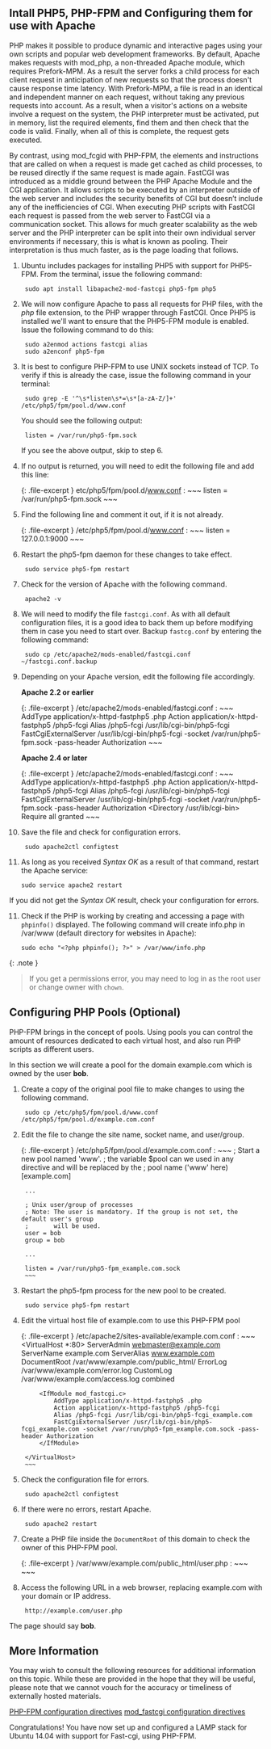 Intall PHP5, PHP-FPM and Configuring them for use with Apache
-------------------------------
PHP makes it possible to produce dynamic and interactive pages using your own scripts and popular web development frameworks. By default, Apache makes requests with mod_php, a non-threaded Apache module, which requires Prefork-MPM. As a result the server forks a child process for each client request in anticipation of new requests so that the process doesn't cause response time latency. With Prefork-MPM, a file is read in an identical and independent manner on each request, without taking any previous requests into account. As a result, when a visitor's actions on a website involve a request on the system, the PHP interpreter must be activated, put in memory, list the required elements, find them and then check that the code is valid. Finally, when all of this is complete, the request gets executed.

By contrast, using mod_fcgid with PHP-FPM, the elements and instructions that are called on when a request is made get cached as child processes, to be reused directly if the same request is made again. FastCGI was introduced as a middle ground between the PHP Apache Module and the CGI application. It allows scripts to be executed by an interpreter outside of the web server and includes the security benefits of CGI but doesn’t include any of the inefficiencies of CGI. When executing PHP scripts with FastCGI each request is passed from the web server to FastCGI via a communication socket. This allows for much greater scalability as the web server and the PHP interpreter can be split into their own individual server environments if necessary, this is what is known as pooling. Their interpretation is thus much faster, as is the page loading that follows. 


1. Ubuntu includes packages for installing PHP5 with support for PHP5-FPM. From the terminal, issue the following command:

        sudo apt install libapache2-mod-fastcgi php5-fpm php5

2. We will now configure Apache to pass all requests for PHP files, with the _php_ file extension, to the PHP wrapper through FastCGI. Once PHP5 is installed we'll want to ensure that the PHP5-FPM module is enabled. Issue the following command to do this:

        sudo a2enmod actions fastcgi alias
        sudo a2enconf php5-fpm

3. It is best to configure PHP-FPM to use UNIX sockets instead of TCP. To verify if this is already the case, issue the following command in your terminal:

        sudo grep -E '^\s*listen\s*=\s*[a-zA-Z/]+' /etc/php5/fpm/pool.d/www.conf

    You should see the following output:

        listen = /var/run/php5-fpm.sock

    If you see the above output, skip to step 6.

3. If no output is returned, you will need to edit the following file and add this line:

    {: .file-excerpt } 
    etc/php5/fpm/pool.d/www.conf
    :   ~~~
        listen = /var/run/php5-fpm.sock
        ~~~

4. Find the following line and comment it out, if it is not already.

    {: .file-excerpt }
    /etc/php5/fpm/pool.d/www.conf
    :   ~~~
        listen = 127.0.0.1:9000
        ~~~

5. Restart the php5-fpm daemon for these changes to take effect.

        sudo service php5-fpm restart

6. Check for the version of Apache with the following command.

        apache2 -v

7. We will need to modify the file `fastcgi.conf`. As with all default configuration files, it is a good idea to back them up before modifying them in case you need to start over. Backup `fastcg.conf` by entering the following command:

        sudo cp /etc/apache2/mods-enabled/fastcgi.conf ~/fastcgi.conf.backup

8. Depending on your Apache version, edit the following file accordingly.

    **Apache 2.2 or earlier**

    {: .file-excerpt }
    /etc/apache2/mods-enabled/fastcgi.conf
    :   ~~~
        <IfModule mod_fastcgi.c>
         AddType application/x-httpd-fastphp5 .php
         Action application/x-httpd-fastphp5 /php5-fcgi
         Alias /php5-fcgi /usr/lib/cgi-bin/php5-fcgi
         FastCgiExternalServer /usr/lib/cgi-bin/php5-fcgi -socket /var/run/php5-fpm.sock -pass-header Authorization
        </IfModule>
        ~~~

    **Apache 2.4 or later**

    {: .file-excerpt }
    /etc/apache2/mods-enabled/fastcgi.conf
    :   ~~~
        <IfModule mod_fastcgi.c>
         AddType application/x-httpd-fastphp5 .php
         Action application/x-httpd-fastphp5 /php5-fcgi
         Alias /php5-fcgi /usr/lib/cgi-bin/php5-fcgi
         FastCgiExternalServer /usr/lib/cgi-bin/php5-fcgi -socket /var/run/php5-fpm.sock -pass-header Authorization
         <Directory /usr/lib/cgi-bin>
          Require all granted
         </Directory>
        </IfModule>
        ~~~

9. Save the file and check for configuration errors.

        sudo apache2ctl configtest

10. As long as you received _Syntax OK_ as a result of that command, restart the Apache service:

        sudo service apache2 restart

If you did not get the _Syntax OK_ result, check your configuration for errors.

11. Check if the PHP is working by creating and accessing a page with `phpinfo()` displayed. The following command will create info.php in /var/www (default directory for websites in Apache):

        sudo echo "<?php phpinfo(); ?>" > /var/www/info.php

 {: .note }
 >
 >If you get a permissions error, you may need to log in as the root user or change owner with `chown`.


Configuring PHP Pools (Optional)
--------------------------------

PHP-FPM brings in the concept of pools. Using pools you can control the amount of resources dedicated to each virtual host, and also run PHP scripts as different users.

In this section we will create a pool for the domain example.com which is owned by the user **bob**.

1. Create a copy of the original pool file to make changes to using the following command.

        sudo cp /etc/php5/fpm/pool.d/www.conf /etc/php5/fpm/pool.d/example.com.conf

2. Edit the file to change the site name, socket name, and user/group.

    {: .file-excerpt }
    /etc/php5/fpm/pool.d/example.com.conf
    :   ~~~
        ; Start a new pool named 'www'.
        ; the variable $pool can we used in any directive and will be replaced by the
        ; pool name ('www' here)
        [example.com]

        ...

        ; Unix user/group of processes
        ; Note: The user is mandatory. If the group is not set, the default user's group
        ;       will be used.
        user = bob
        group = bob

        ...

        listen = /var/run/php5-fpm_example.com.sock
        ~~~

3. Restart the php5-fpm process for the new pool to be created.

        sudo service php5-fpm restart

4. Edit the virtual host file of example.com to use this PHP-FPM pool

    {: .file-excerpt }
    /etc/apache2/sites-available/example.com.conf
    :   ~~~
        <VirtualHost *:80>
            ServerAdmin webmaster@example.com
            ServerName example.com
            ServerAlias www.example.com
            DocumentRoot /var/www/example.com/public_html/
            ErrorLog /var/www/example.com/error.log
            CustomLog /var/www/example.com/access.log combined

            <IfModule mod_fastcgi.c>
                AddType application/x-httpd-fastphp5 .php
                Action application/x-httpd-fastphp5 /php5-fcgi
                Alias /php5-fcgi /usr/lib/cgi-bin/php5-fcgi_example.com
                FastCgiExternalServer /usr/lib/cgi-bin/php5-fcgi_example.com -socket /var/run/php5-fpm_example.com.sock -pass-header Authorization
            </IfModule>

        </VirtualHost>
        ~~~

5. Check the configuration file for errors.

        sudo apache2ctl configtest

6. If there were no errors, restart Apache.

        sudo apache2 restart

7. Create a PHP file inside the `DocumentRoot` of this domain to check the owner of this PHP-FPM pool.

    {: .file-excerpt }
    /var/www/example.com/public_html/user.php
    :   ~~~
        <?php
        $processUser = posix_getpwuid( posix_geteuid() );
        print $processUser('name');
        ?>
        ~~~

8. Access the following URL in a web browser, replacing example.com with your domain or IP address.

        http://example.com/user.php

The page should say **bob**.

More Information
----------------

You may wish to consult the following resources for additional information on this topic. While these are provided in the hope that they will be useful, please note that we cannot vouch for the accuracy or timeliness of externally hosted materials.

[PHP-FPM configuration directives](http://php.net/manual/en/install.fpm.configuration.php)
[mod_fastcgi configuration directives](http://www.fastcgi.com/mod_fastcgi/docs/mod_fastcgi.html)



Congratulations! You have now set up and configured a LAMP stack for Ubuntu 14.04 with support for Fast-cgi, using PHP-FPM.
